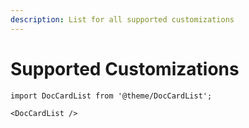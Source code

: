 ```yaml
---
description: List for all supported customizations 
---
```

# Supported Customizations 


```mdx-code-block
import DocCardList from '@theme/DocCardList';

<DocCardList />
```